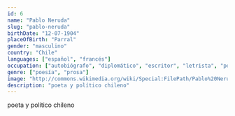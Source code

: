 ```yaml
---
id: 6
name: "Pablo Neruda"
slug: "pablo-neruda"
birthDate: "12-07-1904"
placeOfBirth: "Parral"
gender: "masculino"
country: "Chile"
languages: ["español", "francés"]
occupation: ["autobiógrafo", "diplomático", "escritor", "letrista", "poeta", "político"]
genre: ["poesía", "prosa"]
image: "http://commons.wikimedia.org/wiki/Special:FilePath/Pablo%20Neruda%201963.jpg"
description: "poeta y político chileno"
---
```


poeta y político chileno
